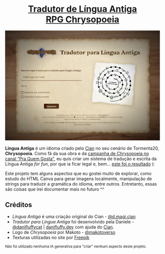 <h1 align="center"><a href="https://linguaantiga.danifluffy.dev">Tradutor de Língua Antiga<br>RPG Chrysopoeia</a></h1>


<img src="lingua-antiga.png">

**Língua Antiga** é um idioma criado pelo [Cian](https://instagram.com/d.magi.cian) no seu cenário de Tormenta20, **Chrysopoeia**. Como fã da sua obra e da [campanha de Chrysopoeia no canal "Pra Quem Gosta"](https://www.youtube.com/playlist?list=PLnbFq63ncllDlOGyZTvnm1FbgRFc8HEuR), eu quis criar um sistema de tradução e escrita da Língua Antiga _for fun_, por que ia ficar legal e, bem... [este foi o resultado](https://linguaantiga.danifluffy.dev) (:

Este projeto tem alguns aspectos que eu gostei muito de explorar, como estudo do HTML Canva para gerar imagens localmente, manipulação de strings para traduzir a gramática do idioma, entre outros. Entretanto, essas são coisas que irei documentar mais no futuro ^^

## Créditos

- _Língua Antiga_ é uma criação original do Cian - [@d.magi.cian](https://instagram.com/d.magi.cian)
- _Tradutor para Lingua Antiga_ foi desenvolvido pela Daniele - [@danifluffycat](https://instagram.com/danifluffycat) | [danifluffy.dev](https://danifluffy.dev) com ajuda do [Cian](https://instagram.com/d.magi.cian).
- Logo de _Chrysopoeia_ por Makoto - [@makotoverso](https://www.instagram.com/makotoverso/)
- Texturas utilizadas no site por [Freepik](https://br.freepik.com/)

<sup>Não foi utilizado nenhuma IA generativa para "criar" nenhum aspecto deste projeto.</sup>